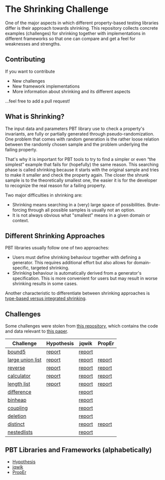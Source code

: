 # The Shrinking Challenge

One of the major aspects in which different property-based testing libraries differ
is their approach towards shrinking. This repository collects
concrete examples (challenges) for shrinking together with implementations
in different frameworks so that one can compare and get a feel for
weaknesses and strengths.

## Contributing

If you want to contribute
- New challenges
- New framework implementations
- More information about shrinking and its different aspects

...feel free to add a pull request!


## What is Shrinking?

The input data and parameters PBT library use to check a property's invariants, 
are fully or partially generated through pseudo-randomization. 
One problem that comes with random generation is the rather loose relation 
between the randomly chosen sample and the problem underlying the failing property.

That's why it is important for PBT tools to try to find a simpler or even 
“the simplest” example that fails for (hopefully) the same reason. 
This searching phase is called shrinking because it starts with the original sample 
and tries to make it smaller and check the property again. The closer the shrunk
sample is to the theoretically smallest one, the easier it is for the developer
to recognize the real reason for a failing property.

Two major difficulties in shrinking are:
- Shrinking means searching in a (very) large space of possibilities. 
  Brute-forcing through all possible samples is usually not an option.
- It is not always obvious what "smallest" means in a given domain or context.

## Different Shrinking Approaches

PBT libraries usually follow one of two approaches:
- Users must define shrinking behaviour together with defining a generator.
  This requires additional effort but also allows for domain-specific, targeted shrinking.
- Shrinking behaviour is automatically derived from a generator's specification.
  This is more convenient for users but may result in worse shrinking results in some cases. 

Another characteristic to differentiate between shrinking approaches is  
[type-based versus integrated shrinking](https://hypothesis.works/articles/integrated-shrinking/).

## Challenges

Some challenges were stolen from 
[this repository](https://github.com/mc-imperial/hypothesis-ecoop-2020-artifact/tree/master/smartcheck-benchmarks),
which contains the code and data relevant to 
[this paper](https://drmaciver.github.io/papers/reduction-via-generation-preview.pdf).

|Challenge|Hypothesis|jqwik|PropEr|
|---------|----------|-----|------|
|[bound5](/challenges/bound5.md)                    |[report](/pbt-libraries/hypothesis/challenges/bound5.md)|[report](/pbt-libraries/jqwik/reports/bound5.md)| |
|[large union list](/challenges/large_union_list.md)|[report](/pbt-libraries/hypothesis/challenges/large_union_list.md)|[report](/pbt-libraries/jqwik/reports/large_union_list.md)|[report](pbt-libraries/proper/challenges/large_union_list.md)|
|[reverse](/challenges/reverse.md)        |[report](/pbt-libraries/hypothesis/challenges/reverse.md)|[report](/pbt-libraries/jqwik/reports/reverse.md)|[report](pbt-libraries/proper/challenges/reverse.md)|
|[calculator](/challenges/calculator.md)  |[report](/pbt-libraries/hypothesis/challenges/calculator.md)|[report](/pbt-libraries/jqwik/reports/calculator.md)|[report](pbt-libraries/proper/challenges/calculator.md)|
|[length list](/challenges/lengthlist.md) |[report](/pbt-libraries/hypothesis/challenges/lengthlist.md)|[report](/pbt-libraries/jqwik/reports/lengthlist.md)|[report](pbt-libraries/proper/challenges/lengthlist.md)|
|[difference](/challenges/difference.md)  | |[report](/pbt-libraries/jqwik/reports/difference.md)| |
|[binheap](/challenges/binheap.md)        | |[report](/pbt-libraries/jqwik/reports/binheap.md)| |
|[coupling](/challenges/coupling.md)      | |[report](/pbt-libraries/jqwik/reports/coupling.md)| |
|[deletion](/challenges/deletion.md)      | |[report](/pbt-libraries/jqwik/reports/deletion.md)| |
|[distinct](/challenges/distinct.md)      | |[report](/pbt-libraries/jqwik/reports/distinct.md)|[report](pbt-libraries/proper/challenges/distinct.md)|
|[nestedlists](/challenges/nestedlists.md)| |[report](/pbt-libraries/jqwik/reports/nestedlists.md)| |

## PBT Libraries and Frameworks (alphabetically)

- [Hypothesis](/pbt-libraries/hypothesis/README.md)
- [jqwik](/pbt-libraries/jqwik/README.md)
- [PropEr](/pbt-libraries/proper/README.md)
